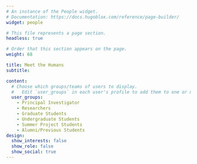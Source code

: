 ```yaml
---
# An instance of the People widget.
# Documentation: https://docs.hugoblox.com/reference/page-builder/
widget: people

# This file represents a page section.
headless: true

# Order that this section appears on the page.
weight: 68

title: Meet the Humans
subtitle:

content:
  # Choose which groups/teams of users to display.
  #   Edit `user_groups` in each user's profile to add them to one or more of these groups.
  user_groups:
    - Principal Investigator
    - Researchers
    - Graduate Students
    - Undergraduate Students
    - Summer Project Students
    - Alumni/Previous Students
design:
  show_interests: false
  show_role: false
  show_social: true
---
```

